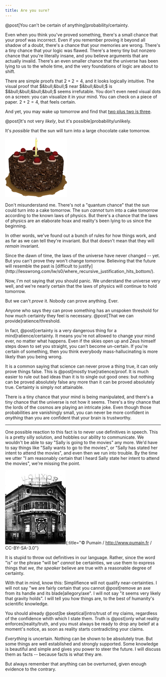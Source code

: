 ```yaml
---
title: Are you sure?
---
```

@post[You can't be certain of anything]probability/certainty.

Even when you think you've proved something, there's a small chance that your proof was incorrect. Even if you remember proving it beyond all shadow of a doubt, there's a chance that your memories are wrong. There's a tiny chance that your logic was flawed. There's a teeny tiny but nonzero chance that you're literally insane, and you believe arguments that are actually invalid. There's an even smaller chance that the universe has been lying to us to the whole time, and the very foundations of logic are about to shift.

There are simple proofs that $2 + 2 = 4$, and it looks logically intuitive. The visual proof that $&bull;&bull;$ near $&bull;&bull;$ is $&bull;&bull;&bull;&bull;$ seems irrefutable. You don't even need visual dots on a screen: you can visualize it in your mind. You can check on a piece of paper. $2 + 2 = 4$, that feels certain.

And yet, you may wake up tomorrow and find that [two plus two is three](http://lesswrong.com/lw/jr/how_to_convince_me_that_2_2_3/).

@post[It's not very *likely*, but it's possible]probability/unlikely.

It's *possible* that the sun will turn into a large chocolate cake tomorrow.

![Cake](/images/cake.png)

Don't misunderstand me. There's not a "quantum chance" that the sun could turn into a cake tomorrow. The sun *cannot* turn into a cake tomorrow according to the known laws of physics. But there's a chance that the laws of physics are an elaborate hoax and reality's been lying to us since the beginning.

In other words, we've found out a bunch of rules for how things work, and as far as we can tell they're invariant. But that doesn't mean that they will <span class="info" markdown="inline">*remain* invariant</span>.

<aside class="info" markdown="block">
Since the dawn of time, the laws of the universe have never changed -- yet. But you can't prove they won't change tomorrow. Believing that the future will resemble the past is [difficult to justify](http://lesswrong.com/lw/s0/where_recursive_justification_hits_bottom/).
</aside>

Now, I'm not saying that you should panic. We understand the universe very well, and we're nearly certain that the laws of physics will continue to hold tomorrow.

But we can't *prove* it. <span class="info" markdown="inline">Nobody can prove anything</span>. Ever.

<aside class="info" markdown="block">
Anyone who says they can prove something has an unspoken threshold for how much certainty they feel is necessary. @post[That we can provide]ratience/threshold.
</aside>

In fact, @post[certainty is a very dangerous thing for a mind]ratience/certainty. It means you're not allowed to change your mind ever, no matter what happens. Even if the skies open up and Zeus himself steps down to set you straight, you can't become un-certain. If you're certain of something, then you think everybody mass-hallucinating is more likely than you being wrong.

It is a common saying that science can never prove a thing true, it can only prove things false. This is @post[mostly true]ratience/proof. It is much easier to rule out bad ideas than it is to single out good ones: but nothing can be proved absolutely false any more than it can be proved absolutely true. Certainty is simply not attainable.

There is a tiny chance that your mind is being manipulated, and there's a tiny chance that the universe is not how it seems. There's a tiny chance that the lords of the cosmos are playing an intricate joke. Even though those probabilities are vanishingly small, you can never be more confident in *anything* than you are confident that your brain is trustworthy.

---

One possible reaction to this fact is to never use definitives in speech. This is a pretty silly solution, and hobbles our ability to communicate. We wouldn't be able to say "Sally is going to the movies" any more. We'd have to say things like "Sally wants to go to the movies", or "Sally has stated her intent to attend the movies", and even then we run into trouble. By the time we utter "I am reasonably certain that I heard Sally state her intent to attend the movies", we're missing the point.

![Movie Theater](/images/movies.jpg){:title="© Pumain / http://www.pumain.fr / CC-BY-SA-3.0"}

It is stupid to throw out definitives in our language. Rather, since the word "is" or the phrase "will be" *cannot* be certainties, we use them to express things that *we, the speaker* believe are true with a reasonable degree of certainty.

With that in mind, know this: Simplifience will not qualify near-certainties. I will not say "we are fairly certain that you cannot @post[remove an axe from its handle and its blade]allegory/axe". I will not say "it seems very likely that gravity holds". I will tell you how things are, to the best of humanity's scientific knowledge.

You should already @post[be skeptical]intro/trust of my claims, regardless of the confidence whith which I state them. Truth is @post[only what reality enforces]reality/truth, and you must always be ready to drop any beleif at a moment's notice, as soon as reality starts contradicting your claims.

*Everything* is uncertain. Nothing can be shown to be absolutely true. But some things are well established and strongly supported. Some knowledge is beautiful and simple and gives you power to steer the future. I will discuss them as facts -- because facts is what they are.

But always remember that anything can be overturned, given enough evidence to the contrary.
